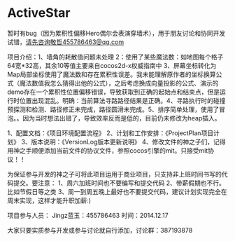 ActiveStar
==========

暂时有bug（因为累积性偏移Hero偶尔会表演穿墙术），用于朋友讨论和协同开发试错，请先咨询敬哲455786463@qq.com

项目介绍：1、墙角的耗散值问题未处理 2：使用了某些魔法数：如地图每个格子64宽*32高，其余10等值主要来自cocos2d-x权威指南中 3、屏幕坐标转化为Map局部坐标使用了魔法数和存在累积性误差。我未能理解原作者的坐标换算公式（魔法数值我怎么猜得出他的公式），之后考虑换成向量投影的公式、演示的demo存在一个累积性位置偏移错误，导致获取到正确的起始点和结束点，但是运行时位置出现混乱。明确：当前算法寻路路径结果是正确。4、寻路执行时的碰撞预探测和检测、路径修正未完成，路径圆滑未完成。5、排序简单处理，使用了冒泡。。因为当时想法出错了，导致效率反而是低的，目前仍未修改为heap插入。

1、配置文档：《项目环境配置流程》
2、计划和工作安排：《ProjectPlan项目计划》
3、版本说明：《VersionLog版本更新说明》
4、修改文件的神之子们，记得用神之手顺便添加当前文件的协议文件，参照cocos引擎的mit。只接受mit协议！！


为保证参与开发的神之子可将此项目运用于商业项目，只支持非上班时间书写的代码提交。要注意：
1、周六加班时间也不要编写和提交代码
2、带薪假期也不行。比如节假日等之类
3、周一到周五晚上最好也不要提交代码，建议计划实现完全在周末实现，这样才能升职加薪:)


项目参与人员：
Jingz蓝玉：455786463 时间：2014.12.17



大家只要实质参与开发或参与讨论就自行添加，讨论群：387193878
